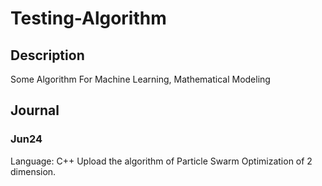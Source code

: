 # Testing-Algorithm
## Description
Some Algorithm For Machine Learning, Mathematical Modeling
## Journal
### Jun24
Language: C++
Upload the algorithm of Particle Swarm Optimization of 2 dimension. 
